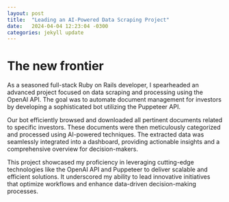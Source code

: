 ```yaml
---
layout: post
title:  "Leading an AI-Powered Data Scraping Project"
date:   2024-04-04 12:23:04 -0300
categories: jekyll update
---
```

# The new frontier
As a seasoned full-stack Ruby on Rails developer, I spearheaded an advanced project focused on data scraping and processing using the OpenAI API. The goal was to automate document management for investors by developing a sophisticated bot utilizing the Puppeteer API.
  
Our bot efficiently browsed and downloaded all pertinent documents related to specific investors. These documents were then meticulously categorized and processed using AI-powered techniques. The extracted data was seamlessly integrated into a dashboard, providing actionable insights and a comprehensive overview for decision-makers.
  
This project showcased my proficiency in leveraging cutting-edge technologies like the OpenAI API and Puppeteer to deliver scalable and efficient solutions. It underscored my ability to lead innovative initiatives that optimize workflows and enhance data-driven decision-making processes.